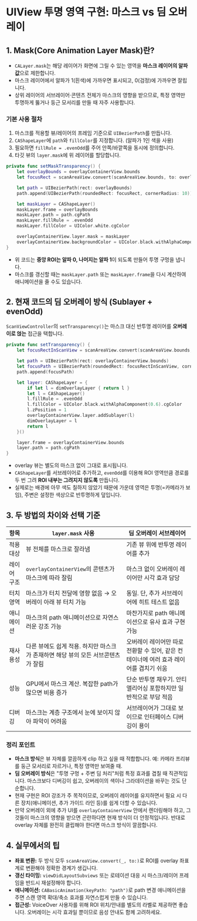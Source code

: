 # UIView 투명 영역 구현: 마스크 vs 딤 오버레이

## 1. Mask(Core Animation Layer Mask)란?
- `CALayer.mask`는 해당 레이어가 화면에 그릴 수 있는 영역을 **마스크 레이어의 알파 값**으로 제한합니다.
- 마스크 레이어에서 알파가 1(흰색)에 가까우면 표시되고, 0(검정)에 가까우면 잘립니다.
- 상위 레이어의 서브레이어·콘텐츠 전체가 마스크의 영향을 받으므로, 특정 영역만 투명하게 뚫거나 둥근 모서리를 만들 때 자주 사용합니다.

### 기본 사용 절차
1. 마스크를 적용할 뷰/레이어의 프레임 기준으로 `UIBezierPath`를 만듭니다.
2. `CAShapeLayer`에 `path`와 `fillColor`를 지정합니다. (알파가 1인 색을 사용)
3. 필요하면 `fillRule = .evenOdd`를 주어 안쪽/바깥쪽을 동시에 정의합니다.
4. 타깃 뷰의 `layer.mask`에 위 레이어를 할당합니다.

```swift
private func setMaskTransparency() {
    let overlayBounds = overlayContainerView.bounds
    let focusRect = scanAreaView.convert(scanAreaView.bounds, to: overlayContainerView)

    let path = UIBezierPath(rect: overlayBounds)
    path.append(UIBezierPath(roundedRect: focusRect, cornerRadius: 10))

    let maskLayer = CAShapeLayer()
    maskLayer.frame = overlayBounds
    maskLayer.path = path.cgPath
    maskLayer.fillRule = .evenOdd
    maskLayer.fillColor = UIColor.white.cgColor

    overlayContainerView.layer.mask = maskLayer
    overlayContainerView.backgroundColor = UIColor.black.withAlphaComponent(0.6)
}
```

- 위 코드는 **중앙 ROI는 알파 0, 나머지는 알파 1**이 되도록 만들어 투명 구멍을 냅니다.
- 마스크를 갱신할 때는 `maskLayer.path` 또는 `maskLayer.frame`을 다시 계산하여 애니메이션을 줄 수도 있습니다.

## 2. 현재 코드의 딤 오버레이 방식 (Sublayer + evenOdd)
`ScanViewController`의 `setTransparency()`는 마스크 대신 반투명 레이어를 **오버레이로 얹는** 접근을 택합니다.

```swift
private func setTransparency() {
    let focusRectInScanView = scanAreaView.convert(scanAreaView.bounds, to: overlayContainerView)

    let path = UIBezierPath(rect: overlayContainerView.bounds)
    let focusPath = UIBezierPath(roundedRect: focusRectInScanView, cornerRadius: 10)
    path.append(focusPath)

    let layer: CAShapeLayer = {
        if let l = dimOverlayLayer { return l }
        let l = CAShapeLayer()
        l.fillRule = .evenOdd
        l.fillColor = UIColor.black.withAlphaComponent(0.6).cgColor
        l.zPosition = 1
        overlayContainerView.layer.addSublayer(l)
        dimOverlayLayer = l
        return l
    }()

    layer.frame = overlayContainerView.bounds
    layer.path = path.cgPath
}
```

- overlay 뷰는 별도의 마스크 없이 그대로 표시됩니다.
- `CAShapeLayer`를 서브레이어로 추가하고, `evenOdd`를 이용해 ROI 영역만큼 경로를 두 번 그려 **ROI 내부는 그려지지 않도록** 만듭니다.
- 실제로는 배경에 아무 색도 칠하지 않았기 때문에 가운데 영역은 투명(=카메라가 보임), 주변은 설정한 색상으로 반투명하게 덮입니다.

## 3. 두 방법의 차이와 선택 기준

| 항목 | `layer.mask` 사용 | 딤 오버레이 서브레이어 |
| --- | --- | --- |
| 적용 대상 | 뷰 전체를 마스크로 잘라냄 | 기존 뷰 위에 반투명 레이어를 추가 |
| 레이어 구조 | `overlayContainerView`의 콘텐츠가 마스크에 따라 잘림 | 마스크 없이 오버레이 레이어만 시각 효과 담당 |
| 터치 영역 | 마스크가 터치 전달에 영향 없음 → 오버레이 아래 뷰 터치 가능 | 동일. 단, 추가 서브레이어에 히트 테스트 없음 |
| 애니메이션 | 마스크의 path 애니메이션으로 자연스러운 강조 가능 | 마찬가지로 path 애니메이션으로 유사 효과 구현 가능 |
| 재사용성 | 다른 뷰에도 쉽게 적용. 하지만 마스크가 존재하면 해당 뷰의 모든 서브콘텐츠가 잘림 | 오버레이 레이어만 따로 전환할 수 있어, 같은 컨테이너에 여러 효과 레이어를 겹치기 쉬움 |
| 성능 | GPU에서 마스크 계산. 복잡한 path가 많으면 비용 증가 | 단순 반투명 채우기. 안티앨리어싱 포함하지만 일반적으로 부담 적음 |
| 디버깅 | 마스크는 계층 구조에서 눈에 보이지 않아 파악이 어려움 | 서브레이어가 그대로 보이므로 인터페이스 디버깅이 용이 |

### 정리 포인트
- **마스크 방식**은 뷰 자체를 깔끔하게 clip 하고 싶을 때 적합합니다. 예: 카메라 프리뷰를 둥근 모서리로 자르거나, 특정 영역만 보여줄 때.
- **딤 오버레이 방식**은 "투명 구멍 + 주변 딤 처리"처럼 특정 효과를 겹칠 때 직관적입니다. 마스크보다 디버깅이 쉽고, 오버레이의 색이나 그라데이션을 바꾸는 것도 단순합니다.
- 현재 구현은 ROI 강조가 주 목적이므로, 오버레이 레이어를 유지하면서 필요 시 다른 장치(애니메이션, 추가 가이드 라인 등)를 쉽게 더할 수 있습니다.
- 만약 오버레이 외에 추가 UI를 `overlayContainerView` 안에서 렌더링해야 하고, 그것들이 마스크의 영향을 받으면 곤란하다면 현재 방식이 더 안정적입니다. 반대로 overlay 자체를 완전히 클립해야 한다면 마스크 방식이 깔끔합니다.

## 4. 실무에서의 팁
- **좌표 변환:** 두 방식 모두 `scanAreaView.convert(_, to:)`로 ROI를 overlay 좌표계로 변환해야 정확한 경계가 생깁니다.
- **갱신 타이밍:** `viewDidLayoutSubviews` 또는 로테이션 대응 시 마스크/레이어 프레임을 반드시 재설정해야 합니다.
- **애니메이션:** `CABasicAnimation(keyPath: "path")`로 path 변경 애니메이션을 주면 스캔 영역 확대/축소 효과를 자연스럽게 만들 수 있습니다.
- **접근성:** VoiceOver 사용자를 위해 ROI 위치/안내를 별도의 라벨로 제공하면 좋습니다. 오버레이는 시각 효과일 뿐이므로 음성 안내도 함께 고려하세요.
